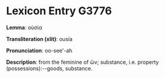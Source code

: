 # Lexicon Entry G3776

**Lemma**: οὐσία

**Transliteration (xlit)**: ousía

**Pronunciation**: oo-see'-ah

**Description**:
from the feminine of ὤν; substance, i.e. property (possessions):--goods, substance.

